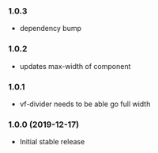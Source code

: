 ### 1.0.3

- dependency bump

### 1.0.2

- updates max-width of component

### 1.0.1

- vf-divider needs to be able go full width

### 1.0.0 (2019-12-17)

- Initial stable release
